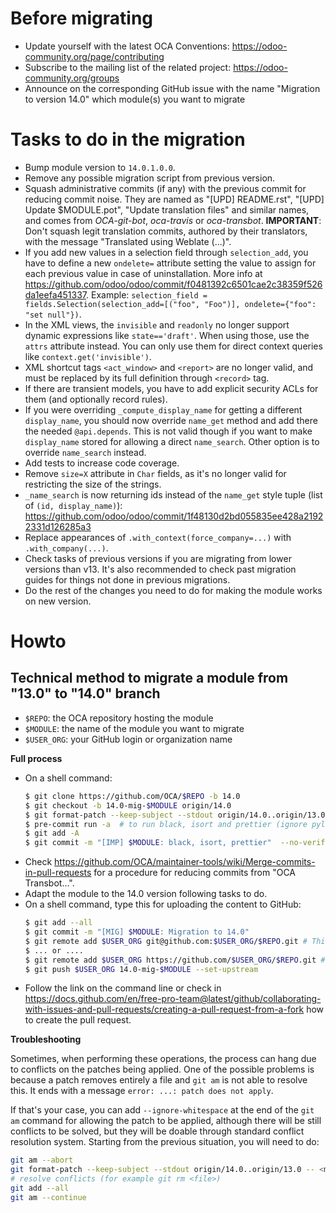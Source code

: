 # Before migrating

* Update yourself with the latest OCA Conventions: https://odoo-community.org/page/contributing
* Subscribe to the mailing list of the related project: https://odoo-community.org/groups
* Announce on the corresponding GitHub issue with the name "Migration to version 14.0" which module(s) you want to migrate

# Tasks to do in the migration

* Bump module version to `14.0.1.0.0`.
* Remove any possible migration script from previous version.
* Squash administrative commits (if any) with the previous commit for reducing commit noise. They are named as "[UPD] README.rst", "[UPD] Update $MODULE.pot", "Update translation files" and similar names, and comes from *OCA-git-bot*, *oca-travis* or *oca-transbot*. **IMPORTANT**: Don't squash legit translation commits, authored by their translators, with the message "Translated using Weblate (...)".
* If you add new values in a selection field through `selection_add`, you have to define a new `ondelete=` attribute setting the value to assign for each previous value in case of uninstallation. More info at https://github.com/odoo/odoo/commit/f0481392c6501cae2c38359f526da1eefa451337. Example: `selection_field = fields.Selection(selection_add=[("foo", "Foo")], ondelete={"foo": "set null"})`.
* In the XML views, the `invisible` and `readonly` no longer support dynamic expressions like `state=='draft'`. When using those, use the `attrs` attribute instead. You can only use them for direct context queries like `context.get('invisible')`.
* XML shortcut tags `<act_window>` and `<report>` are no longer valid, and must be replaced by its full definition through `<record>` tag.
* If there are transient models, you have to add explicit security ACLs for them (and optionally record rules).
* If you were overriding `_compute_display_name` for getting a different `display_name`, you should now override `name_get` method and add there the needed `@api.depends`. This is not valid though if you want to make `display_name` stored for allowing a direct `name_search`. Other option is to override `name_search` instead.
* Add tests to increase code coverage.
* Remove `size=X` attribute in `Char` fields, as it's no longer valid for restricting the size of the strings.
* `_name_search` is now returning ids instead of the `name_get` style tuple (list of `(id, display_name)`): https://github.com/odoo/odoo/commit/1f48130d2bd055835ee428a21922331d126285a3
* Replace appearances of `.with_context(force_company=...)` with `.with_company(...)`.
* Check tasks of previous versions if you are migrating from lower versions than v13. It's also recommended to check past migration guides for things not done in previous migrations.
* Do the rest of the changes you need to do for making the module works on new version.

# Howto

## Technical method to migrate a module from "13.0" to "14.0" branch

* `$REPO`: the OCA repository hosting the module
* `$MODULE`: the name of the module you want to migrate
* `$USER_ORG`: your GitHub login or organization name

**Full process**

* On a shell command:
  ```bash
  $ git clone https://github.com/OCA/$REPO -b 14.0
  $ git checkout -b 14.0-mig-$MODULE origin/14.0
  $ git format-patch --keep-subject --stdout origin/14.0..origin/13.0 -- $MODULE | git am -3 --keep
  $ pre-commit run -a  # to run black, isort and prettier (ignore pylint errors at this stage)
  $ git add -A
  $ git commit -m "[IMP] $MODULE: black, isort, prettier"  --no-verify  # it is important to do all formatting in one commit the first time
  ```
* Check https://github.com/OCA/maintainer-tools/wiki/Merge-commits-in-pull-requests for a procedure for reducing commits from "OCA Transbot...".
* Adapt the module to the 14.0 version following tasks to do.
* On a shell command, type this for uploading the content to GitHub:
  ```bash
  $ git add --all
  $ git commit -m "[MIG] $MODULE: Migration to 14.0"
  $ git remote add $USER_ORG git@github.com:$USER_ORG/$REPO.git # This mode requires an SSH key in the GitHub account
  $ ... or ....
  $ git remote add $USER_ORG https://github.com/$USER_ORG/$REPO.git # This will required to enter user/password each time
  $ git push $USER_ORG 14.0-mig-$MODULE --set-upstream
  ```
* Follow the link on the command line or check in https://docs.github.com/en/free-pro-team@latest/github/collaborating-with-issues-and-pull-requests/creating-a-pull-request-from-a-fork how to create the pull request.

**Troubleshooting**

Sometimes, when performing these operations, the process can hang due to conflicts on the patches being applied. One of the possible problems is because a patch removes entirely a file and `git am` is not able to resolve this. It ends with a message `error: ...: patch does not apply`.

If that's your case, you can add `--ignore-whitespace` at the end of the `git am` command for allowing the patch to be applied, although there will be still conflicts to be solved, but they will be doable through standard conflict resolution system. Starting from the previous situation, you will need to do:

```bash
git am --abort
git format-patch --keep-subject --stdout origin/14.0..origin/13.0 -- <module path> | git am -3 --keep --ignore-whitespace
# resolve conflicts (for example git rm <file>)
git add --all
git am --continue
```
